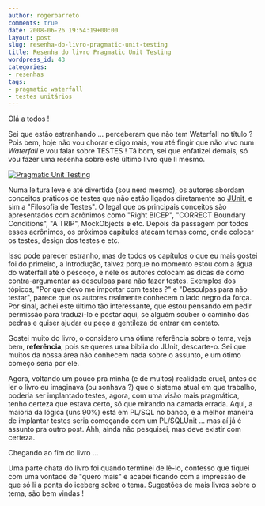```yaml
---
author: rogerbarreto
comments: true
date: 2008-06-26 19:54:19+00:00
layout: post
slug: resenha-do-livro-pragmatic-unit-testing
title: Resenha do livro Pragmatic Unit Testing
wordpress_id: 43
categories:
- resenhas
tags:
- pragmatic waterfall
- testes unitários
---
```


Olá a todos !

Sei que estão estranhando ... perceberam que não tem Waterfall no título ? Pois bem, hoje não vou chorar e digo mais, vou até fingir que não vivo num _Waterfall_ e vou falar sobre TESTES ! Tá bom, sei que enfatizei demais, só vou fazer uma resenha sobre este último livro que li mesmo.

[![Pragmatic Unit Testing](http://1up4dev.org/wp-content/uploads/2008/06/pragmatic_unit_testting.jpg?w=240)](http://www.amazon.com/Pragmatic-Unit-Testing-Java-JUnit/dp/0974514012)

Numa leitura leve e até divertida (sou nerd mesmo), os autores abordam conceitos práticos de testes que não estão ligados diretamente ao [JUnit](http://www.junit.org), e sim a "Filosofia de Testes". O legal que os principais conceitos são apresentados com acrônimos como "Right BICEP", "CORRECT Boundary Conditions", "A TRIP", MockObjects e etc. Depois da passagem por todos esses acrônimos, os próximos capítulos atacam temas como, onde colocar os testes, design dos testes e etc.

Isso pode parecer estranho, mas de todos os capítulos o que eu mais gostei foi do primeiro, a Introdução, talvez porque no momento estou com a água do waterfall até o pescoço, e nele os autores colocam as dicas de como contra-argumentar as desculpas para não fazer testes. Exemplos dos tópicos, "Por que devo me importar com testes ?" e "Desculpas para não testar", parece que os autores realmente conhecem o lado negro da força. Por sinal, achei este último tão interessante, que estou pensando em pedir permissão para traduzi-lo e postar aqui, se alguém souber o caminho das pedras e quiser ajudar eu peço a gentileza de entrar em contato.

Gostei muito do livro, o considero uma ótima referência sobre o tema, veja bem, **referência**, pois se queres uma biblia do JUnit, descarte-o. Sei que muitos da nossa área não conhecem nada sobre o assunto, e um ótimo começo seria por ele.

Agora, voltando um pouco pra minha (e de muitos) realidade cruel, antes de ler o livro eu imaginava (ou sonhava ?) que o sistema atual em que trabalho, poderia ser implantado testes, agora, com uma visão mais pragmática, tenho certeza que estava certo, só que mirando na camada errada. Aqui, a maioria da lógica (uns 90%) está em PL/SQL no banco, e a melhor maneira de implantar testes seria começando com um PL/SQLUnit ... mas aí já é assunto pra outro post. Ahh, ainda não pesquisei, mas deve existir com certeza.

Chegando ao fim do livro ...

Uma parte chata do livro foi quando terminei de lê-lo, confesso que fiquei com uma vontade de "quero mais" e acabei ficando com a impressão de que só li a ponta do iceberg sobre o tema. Sugestões de mais livros sobre o tema, são bem vindas !
